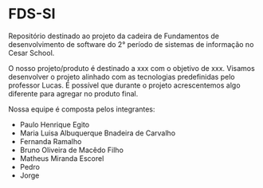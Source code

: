 # FDS-SI
Repositório destinado ao projeto da cadeira de Fundamentos de desenvolvimento de software do 2° período de sistemas de informação no Cesar School.

O nosso projeto/produto é destinado a xxx com o objetivo de xxx.
Visamos desenvolver o projeto alinhado com as tecnologias predefinidas pelo professor Lucas. É possível que durante o projeto acrescentemos algo diferente para agregar no produto final.

Nossa equipe é composta pelos integrantes:
- Paulo Henrique Egito
- Maria Luisa Albuquerque Bnadeira de Carvalho
- Fernanda Ramalho
- Bruno Oliveira de Macêdo Filho
- Matheus Miranda Escorel
- Pedro
- Jorge
